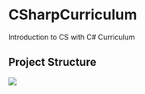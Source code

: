 # CSharpCurriculum
Introduction to CS with C# Curriculum

## Project Structure

<img src="c#_intro.png" />
